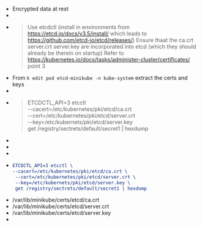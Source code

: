 - Encrypted data at rest
-
- >Use etcdctl  (install in environments from https://etcd.io/docs/v3.5/install/ which leads to https://github.com/etcd-io/etcd/releases/)
  Ensure thaat the ca.crt server.crt server.key are incorporated into etcd (which they should already be therein on startup)
  Refer to https://kubernetes.io/docs/tasks/administer-cluster/certificates/ point 3
- From `k edit pod etcd-minikube -n kube-system` extract the certs and keys
-
- >ETCDCTL_API=3 etcctl \
  --cacert=/etc/kubernetes/pki/etcd/ca.crt \
   --cert=/etc/kubernetes/pki/etcd/server.crt \
   --key=/etc/kubernets/pki/etcd/server.key \
   get /registry/sectrets/default/secret1 | hexdump
-
-
-
- ```cmake
  ETCDCTL_API=3 etcctl \
  --cacert=/etc/kubernetes/pki/etcd/ca.crt \
   --cert=/etc/kubernetes/pki/etcd/server.crt \
   --key=/etc/kubernets/pki/etcd/server.key \
   get /registry/sectrets/default/secret1 | hexdump
  ```
- /var/lib/minikube/certs/etcd/ca.crt
- /var/lib/minikube/certs/etcd/server.crt
- /var/lib/minikube/certs/etcd/server.key
-